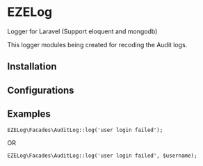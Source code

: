 # EZELog
Logger for Laravel (Support eloquent and mongodb)

This logger modules being created for recoding the Audit logs.

## Installation


## Configurations


## Examples
```
EZELog\Facades\AuditLog::log('user login failed');
```
OR
```
EZELog\Facades\AuditLog::log('user login failed', $username);
```
